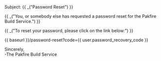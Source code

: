 Subject: {{ _("Password Reset") }}

{{ _("You, or somebody else has requested a password reset for the Pakfire Build Service.") }}

{{ _("To reset your password, please click on the link below:") }}

  {{ baseurl }}/password-reset?code={{ user.password_recovery_code }}

Sincerely,  
-The Pakfire Build Service
